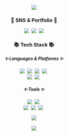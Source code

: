 <p align="center">
<img src="https://capsule-render.vercel.app/api?type=waving&color=afc4e7&height=200&section=header&text=Kim%20Mi%20Ryeong&fontSize=50" />
</p>

<h3 align="center">🌈 SNS & Portfolio 🌈</h3>
<p align="center">
  <img src="https://img.shields.io/badge/Tistory-000000?style=flat-square&logo=Tistory&logoColor=white&"/></a>&nbsp
  <a href="https://www.instagram.com/meizzi_2/"><img src="https://img.shields.io/badge/Instagram-E4405F?style=flat-square&logo=Instagram&logoColor=white&link=https://www.instagram.com/meizzi_2/"/></a>&nbsp
  <a href="mailto:a01041659078@gmail.com"><img src="https://img.shields.io/badge/Gmail-d14836?style=flat-square&logo=Gmail&logoColor=white&link=a01041659078@gmail.com"/></a>
</p>

<h3 align="center">📚 Tech Stack 📚</h3>
<h5 align="center">✨ Languages & Platforms ✨</h3>
<p align="center">
  <img src="https://img.shields.io/badge/Python-3776AB?style=flat-square&logo=Python&logoColor=white"/></a>&nbsp
  <img src="https://img.shields.io/badge/C-A8B9CC?style=flat-square&logo=C&logoColor=white"/></a>&nbsp
  <img src="https://img.shields.io/badge/C%2B%2B-00599C?style=flat-square&logo=C%2B%2B&logoColor=white"/></a>&nbsp
  <img src="https://img.shields.io/badge/Mysql-4479A1?style=flat-square&logo=Mysql&logoColor=white"/></a>&nbsp
  <br>
  <img src="https://img.shields.io/badge/PyTorch-EE4C2C?style=flat-square&logo=PyTorch&logoColor=white"/></a>&nbsp
  <img src="https://img.shields.io/badge/TensorFlow-FF6F00?style=flat-square&logo=TensorFlow&logoColor=white"/></a>&nbsp
</p>

<h5 align="center">✨ Tools ✨</h3>
<p align="center">
  <img src="https://img.shields.io/badge/Eclipse IDE-2C2255?style=flat-square&logo=Eclipse IDE&logoColor=white"/></a>&nbsp
  <img src="https://img.shields.io/badge/Visual Studio-5C2D91?style=flat-square&logo=Visual Studio&logoColor=white"/></a>&nbsp
  <br>
  <img src="https://img.shields.io/badge/Visual Studio Code-007ACC?style=flat-square&logo=Visual Studio Code&logoColor=white"/></a>&nbsp
  <img src="https://img.shields.io/badge/Github-181717?style=flat-square&logo=Github&logoColor=white"/></a>&nbsp
  <img src="https://img.shields.io/badge/Jupyter-F37626?style=flat-square&logo=Jupyter&logoColor=white"/></a>&nbsp
</p>

<p align="center">
<img src="https://github-readme-stats.vercel.app/api/top-langs/?username=meizzi04&layout=compact"><br><br>
<img src="https://github-readme-stats.vercel.app/api?username=meizzi04&show_icons=true">
</p>
